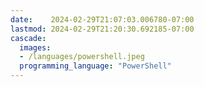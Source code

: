```yaml
---
date:    2024-02-29T21:07:03.006780-07:00
lastmod: 2024-02-29T21:20:30.692185-07:00
cascade:
  images:
  - /languages/powershell.jpeg
  programming_language: "PowerShell"
---
```

